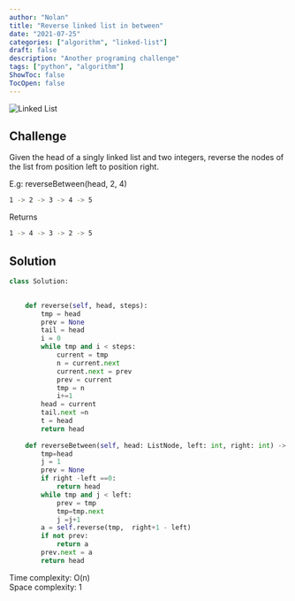 ```yaml
---
author: "Nolan"
title: "Reverse linked list in between"
date: "2021-07-25"
categories: ["algorithm", "linked-list"]
draft: false
description: "Another programing challenge"
tags: ["python", "algorithm"]
ShowToc: false
TocOpen: false
---
```


![Linked List](https://algo.nolanemirot.com/linked-list.jpg)
## Challenge

Given the head of a singly linked list and two integers, reverse the nodes of the list from position left to position right.

E.g: reverseBetween(head, 2, 4)

```bash
1 -> 2 -> 3 -> 4 -> 5
```
Returns

```bash
1 -> 4 -> 3 -> 2 -> 5
```


## Solution 

```python
class Solution:
    

    def reverse(self, head, steps):
        tmp = head
        prev = None
        tail = head
        i = 0
        while tmp and i < steps:
            current = tmp
            n = current.next
            current.next = prev
            prev = current
            tmp = n
            i+=1
        head = current
        tail.next =n
        t = head
        return head
    
    def reverseBetween(self, head: ListNode, left: int, right: int) -> ListNode:
        tmp=head
        j = 1
        prev = None
        if right -left ==0:
            return head
        while tmp and j < left:
            prev = tmp
            tmp=tmp.next
            j =j+1
        a = self.reverse(tmp,  right+1 - left)
        if not prev:
            return a
        prev.next = a
        return head
```


Time complexity: O(n)  
Space complexity: 1